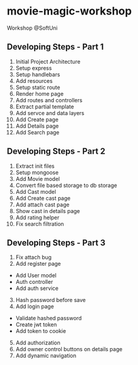 # movie-magic-workshop
Workshop @SoftUni

## Developing Steps - Part 1
1. Initial Project Architecture
2. Setup express
3. Setup handlebars
4. Add resources
5. Setup static route
6. Render home page
7. Add routes and controllers
8. Extract partial template
9. Add servce and data layers
10. Add Create page
11. Add Details page
12. Add Search page

## Developing Steps - Part 2
1. Extract init files
2. Setup mongoose
3. Add Movie model
4. Convert file based storage to db storage
5. Add Cast model
6. Add Create cast page
7. Add attach cast page
8. Show cast in details page
9. Add rating helper
10. Fix search filtration

## Developing Steps - Part 3
 1. Fix attach bug
 2. Add register page
  - Add User model
  - Auth controller
  - Add auth service
 3. Hash password before save 
 4. Add login page
  - Validate hashed password
  - Create jwt token
  - Add token to cookie
 5. Add authorization
 6. Add owner control buttons on details page
 7. Add dynamic navigation
